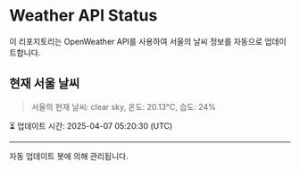 
# Weather API Status

이 리포지토리는 OpenWeather API를 사용하여 서울의 날씨 정보를 자동으로 업데이트합니다.

## 현재 서울 날씨
> 서울의 현재 날씨: clear sky, 온도: 20.13°C, 습도: 24%

⏳ 업데이트 시간: 2025-04-07 05:20:30 (UTC)

---
자동 업데이트 봇에 의해 관리됩니다.
